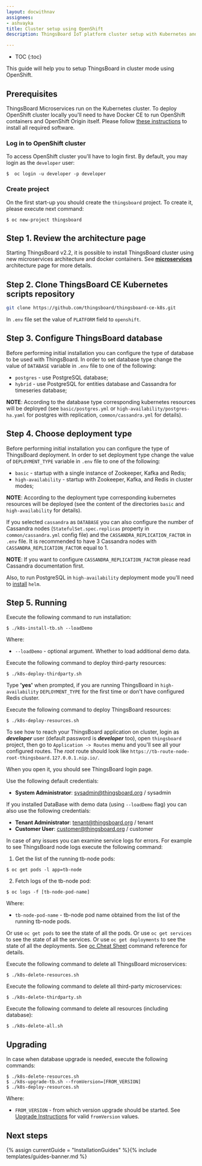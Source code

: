 ```yaml
---
layout: docwithnav
assignees:
- ashvayka
title: Cluster setup using OpenShift
description: ThingsBoard IoT platform cluster setup with Kubernetes and OpenShift guide

---
```


* TOC
{:toc}

This guide will help you to setup ThingsBoard in cluster mode using OpenShift. 

## Prerequisites

ThingsBoard Microservices run on the Kubernetes cluster. To deploy OpenShift cluster locally you'll need to have Docker CE to run OpenShift containers and OpenShift Origin itself. 
Please follow [these instructions](https://www.techrepublic.com/article/how-to-install-openshift-origin-on-ubuntu-18-04/) to install all required software.


### Log in to OpenShift cluster

To access OpenShift cluster you'll have to login first. By default, you may login as the `developer` user:

`
$  oc login -u developer -p developer
` 

### Create project

On the first start-up you should create the `thingsboard` project.
To create it, please execute next command:

`
$ oc new-project thingsboard
` 


## Step 1. Review the architecture page

Starting ThingsBoard v2.2, it is possible to install ThingsBoard cluster using new microservices architecture and docker containers. 
See [**microservices**](/docs/reference/msa/) architecture page for more details.

## Step 2. Clone ThingsBoard CE Kubernetes scripts repository

```bash
git clone https://github.com/thingsboard/thingsboard-ce-k8s.git
```

In `.env` file set the value of `PLATFORM` field to `openshift`.

## Step 3. Configure ThingsBoard database

Before performing initial installation you can configure the type of database to be used with ThingsBoard.
In order to set database type change the value of `DATABASE` variable in `.env` file to one of the following:

- `postgres` - use PostgreSQL database;
- `hybrid` - use PostgreSQL for entities database and Cassandra for timeseries database;

**NOTE**: According to the database type corresponding kubernetes resources will be deployed (see `basic/postgres.yml` or `high-availability/postgres-ha.yaml` for postgres with replication, `common/cassandra.yml` for details).

## Step 4. Choose deployment type

Before performing initial installation you can configure the type of ThingsBoard deployment.
In order to set deployment type change the value of `DEPLOYMENT_TYPE` variable in `.env` file to one of the following:

- `basic` - startup with a single instance of Zookeeper, Kafka and Redis;
- `high-availability` - startup with Zookeeper, Kafka, and Redis in cluster modes;

**NOTE**: According to the deployment type corresponding kubernetes resources will be deployed (see the content of the directories `basic` and `high-availability` for details).

If you selected `cassandra` as `DATABASE` you can also configure the number of Cassandra nodes (`StatefulSet.spec.replicas` property in `common/cassandra.yml` config file) and the `CASSANDRA_REPLICATION_FACTOR` in `.env` file. 
It is recommended to have 3 Cassandra nodes with `CASSANDRA_REPLICATION_FACTOR` equal to 1.

**NOTE**: If you want to configure `CASSANDRA_REPLICATION_FACTOR` please read Cassandra documentation first.  

Also, to run PostgreSQL in `high-availability` deployment mode you'll need to  [install](https://helm.sh/docs/intro/install/) `helm`.

## Step 5. Running

Execute the following command to run installation:

`
$ ./k8s-install-tb.sh --loadDemo
`

Where:

- `--loadDemo` - optional argument. Whether to load additional demo data.

Execute the following command to deploy third-party resources:

`
$ ./k8s-deploy-thirdparty.sh
`

Type **'yes'** when prompted, if you are running ThingsBoard in `high-availability` `DEPLOYMENT_TYPE` for the first time or don't have configured Redis cluster.


Execute the following command to deploy ThingsBoard resources:

`
$ ./k8s-deploy-resources.sh
`

To see how to reach your ThingsBoard application on cluster, login as ***developer*** user (default password is ***developer*** too), open `thingsboard` project, then go to `Application -> Routes` menu and you'll see all your configured routes.
The *root* route should look like `https://tb-route-node-root-thingsboard.127.0.0.1.nip.io/`.

When you open it, you should see ThingsBoard login page.

Use the following default credentials:

- **System Administrator**: sysadmin@thingsboard.org / sysadmin

If you installed DataBase with demo data (using `--loadDemo` flag) you can also use the following credentials:

- **Tenant Administrator**: tenant@thingsboard.org / tenant
- **Customer User**: customer@thingsboard.org / customer

In case of any issues you can examine service logs for errors.
For example to see ThingsBoard node logs execute the following command:

1) Get the list of the running tb-node pods:

`
$ oc get pods -l app=tb-node
`

2) Fetch logs of the tb-node pod:

`
$ oc logs -f [tb-node-pod-name]
`

Where:

- `tb-node-pod-name` - tb-node pod name obtained from the list of the running tb-node pods.

Or use `oc get pods` to see the state of all the pods.
Or use `oc get services` to see the state of all the services.
Or use `oc get deployments` to see the state of all the deployments.
See [oc Cheat Sheet](https://design.jboss.org/redhatdeveloper/marketing/openshift_cheatsheet/cheatsheet/images/openshift_cheat_sheet_r1v1.pdf) command reference for details.

Execute the following command to delete all ThingsBoard microservices:

`
$ ./k8s-delete-resources.sh
`

Execute the following command to delete all third-party microservices:

`
$ ./k8s-delete-thirdparty.sh
`

Execute the following command to delete all resources (including database):

`
$ ./k8s-delete-all.sh
`

## Upgrading

In case when database upgrade is needed, execute the following commands:

```
$ ./k8s-delete-resources.sh
$ ./k8s-upgrade-tb.sh --fromVersion=[FROM_VERSION]
$ ./k8s-deploy-resources.sh
```

Where:

- `FROM_VERSION` - from which version upgrade should be started. See [Upgrade Instructions](https://thingsboard.io/docs/user-guide/install/upgrade-instructions) for valid `fromVersion` values.

## Next steps

{% assign currentGuide = "InstallationGuides" %}{% include templates/guides-banner.md %}
